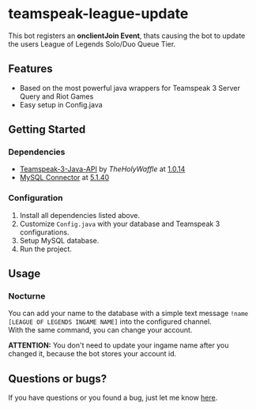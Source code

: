 # teamspeak-league-update
This bot registers an **onclientJoin Event**, thats causing the bot to update the users League of Legends Solo/Duo Queue Tier.

## Features

- Based on the most powerful java wrappers for Teamspeak 3 Server Query and
Riot Games
- Easy setup in Config.java

## Getting Started

### Dependencies

- [Teamspeak-3-Java-API](https://github.com/TheHolyWaffle/TeamSpeak-3-Java-API) by _TheHolyWaffle_ at [1.0.14](https://github.com/TheHolyWaffle/TeamSpeak-3-Java-API/releases/tag/v1.0.14)
- [MySQL Connector](https://mvnrepository.com/artifact/mysql/mysql-connector-java) at [5.1.40](https://mvnrepository.com/artifact/mysql/mysql-connector-java/5.1.40)

### Configuration

1. Install all dependencies listed above.
2. Customize ```Config.java``` with your database and Teamspeak 3 configurations.
3. Setup MySQL database.
4. Run the project.

## Usage

### Nocturne

You can add your name to the database with a simple text message
```!name [LEAGUE OF LEGENDS INGAME NAME]``` into the configured channel.<br />
With the same command, you can change your account.<br />
<p><b>ATTENTION:</b> You don't need to update your ingame name after you changed it, because
the bot stores your account id.</p>


## Questions or bugs?

If you have questions or you found a bug, just let me know [here](https://github.com/stephan-strate/teamspeak-league-update/issues).